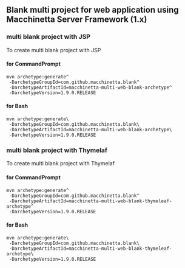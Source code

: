 ## Blank multi project for web application using Macchinetta Server Framework (1.x)

### multi blank project with JSP

To create multi blank project with JSP

#### for CommandPrompt

``` console
mvn archetype:generate^
 -DarchetypeGroupId=com.github.macchinetta.blank^
 -DarchetypeArtifactId=macchinetta-multi-web-blank-archetype^
 -DarchetypeVersion=1.9.0.RELEASE
```

#### for Bash

``` console
mvn archetype:generate\
 -DarchetypeGroupId=com.github.macchinetta.blank\
 -DarchetypeArtifactId=macchinetta-multi-web-blank-archetype\
 -DarchetypeVersion=1.9.0.RELEASE
```

### multi blank project with Thymelaf

To create multi blank project with Thymelaf

#### for CommandPrompt

``` console
mvn archetype:generate^
 -DarchetypeGroupId=com.github.macchinetta.blank^
 -DarchetypeArtifactId=macchinetta-multi-web-blank-thymeleaf-archetype^
 -DarchetypeVersion=1.9.0.RELEASE
```

#### for Bash

``` console
mvn archetype:generate\
 -DarchetypeGroupId=com.github.macchinetta.blank\
 -DarchetypeArtifactId=macchinetta-multi-web-blank-thymeleaf-archetype\
 -DarchetypeVersion=1.9.0.RELEASE
```

